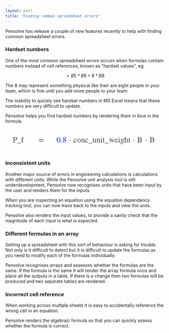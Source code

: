 ```yaml
---
layout: post
title: "Finding common spreadsheet errors"
---
```


Pensolve has release a couple of new features recently to help with finding common spreadsheet errors.

### Hardset numbers
One of the most common spreadsheet errors occurs when formulas contain numbers instead of cell references, known as "hardset values", eg.

$$ = B5*B6 + 8*B8$$

The 8 may represent something physical like their are eight people in your team, which is fine until you add more people to your team.

The inability to quickly see hardset numbers in MS Excel means that these numbers are very difficult to update.

Pensolve helps you find hardset numbers by rendering them in blue in the formula.

![Picture showing hardset number highlighting](/public/hardset_highlighting.png)

### Inconsistent units

Another major source of errors in engineering calculations is calculations with different units. 
While the Pensolve unit analysis tool is still underdevelopment, Pensolve now recognises units that have been input by the user and renders them for the inputs.

When you are inspecting an equation using the equation dependency tracking tool, you can now trace back to the inputs and view the units.

Pensolve also renders the input values, to provide a sanity check that the magnitude of each input is what is expected.

### Different formulas in an array

Setting up a spreadsheet with this sort of behaviour is asking for trouble. Not only is it difficult to detect but it is difficult to update the formulas as you need to modify each of the formulas individually.

Pensolve recognises arrays and assesses whether the formulas are the same. 
If the formula is the same it will render the array formula once and place all the outputs in a table. 
If there is a change then two formulas will be produced and two separate tables are rendered.

### Incorrect cell reference

When working across multiple sheets it is easy to accidentally reference the wrong cell in an equation.

Pensolve renders the algebraic formula so that you can quickly assess whether the formula is correct.
